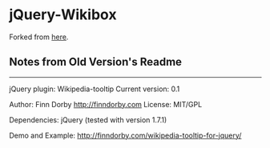 jQuery-Wikibox
==============

Forked from [here](https://github.com/fido-hh/jquery-wikipedia-tooltip).

## Notes from Old Version's Readme
----------------------------------

jQuery plugin: Wikipedia-tooltip
Current version: 0.1

Author: Finn Dorby  http://finndorby.com
License: MIT/GPL

Dependencies:
jQuery (tested with version 1.7.1)

Demo and Example:
http://finndorby.com/wikipedia-tooltip-for-jquery/
